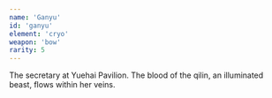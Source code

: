 ```yaml
---
name: 'Ganyu'
id: 'ganyu'
element: 'cryo'
weapon: 'bow'
rarity: 5
---
```


The secretary at Yuehai Pavilion. The blood of the qilin, an illuminated beast, flows within her veins.
